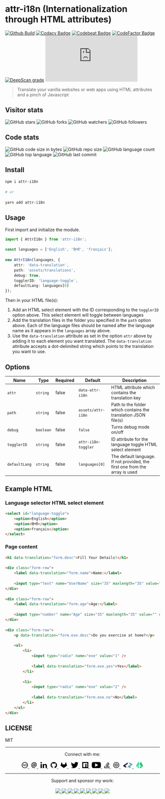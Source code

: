 # attr-i18n (Internationalization through HTML attributes)

[![Github Build](https://github.com/scriptex/attr-i18n/workflows/Build/badge.svg)](https://github.com/scriptex/attr-i18n/actions?query=workflow%3ABuild)
[![Codacy Badge](https://app.codacy.com/project/badge/Grade/34d3d75710534dc6a38c3584a1dcd068)](https://www.codacy.com/gh/scriptex/attr-i18n/dashboard?utm_source=github.com&utm_medium=referral&utm_content=scriptex/attr-i18n&utm_campaign=Badge_Grade)
[![Codebeat Badge](https://codebeat.co/badges/d765a4c8-2c0e-44f2-89c3-fa364fdc14e6)](https://codebeat.co/projects/github-com-scriptex-attr-i18n-master)
[![CodeFactor Badge](https://www.codefactor.io/repository/github/scriptex/attr-i18n/badge)](https://www.codefactor.io/repository/github/scriptex/attr-i18n)
[![DeepScan grade](https://deepscan.io/api/teams/3574/projects/5257/branches/40799/badge/grade.svg)](https://deepscan.io/dashboard#view=project&tid=3574&pid=5257&bid=40799)
[![Analytics](https://ga-beacon-361907.ew.r.appspot.com/UA-83446952-1/github.com/scriptex/attr-i18n/README.md?pixel)](https://github.com/scriptex/attr-i18n/)

> Translate your vanilla websites or web apps using HTML attributes and a pinch of Javascript

## Visitor stats

![GitHub stars](https://img.shields.io/github/stars/scriptex/attr-i18n?style=social)
![GitHub forks](https://img.shields.io/github/forks/scriptex/attr-i18n?style=social)
![GitHub watchers](https://img.shields.io/github/watchers/scriptex/attr-i18n?style=social)
![GitHub followers](https://img.shields.io/github/followers/scriptex?style=social)

## Code stats

![GitHub code size in bytes](https://img.shields.io/github/languages/code-size/scriptex/attr-i18n)
![GitHub repo size](https://img.shields.io/github/repo-size/scriptex/attr-i18n?style=plastic)
![GitHub language count](https://img.shields.io/github/languages/count/scriptex/attr-i18n?style=plastic)
![GitHub top language](https://img.shields.io/github/languages/top/scriptex/attr-i18n?style=plastic)
![GitHub last commit](https://img.shields.io/github/last-commit/scriptex/attr-i18n?style=plastic)

## Install

```sh
npm i attr-i18n

# or

yarn add attr-i18n
```

## Usage

First import and initialize the module.

```typescript
import { AttrI18n } from 'attr-i18n';

const languages = ['English', 'हिन्दी', 'français'];

new AttrI18n(languages, {
	attr: 'data-translation',
	path: 'assets/translations',
	debug: true,
	togglerID: 'language-toggle',
	defaultLang: languages[0]
});
```

Then in your HTML file(s):

1. Add an HTML select element with the ID corresponding to the `togglerID` option above. This select element will toggle between languages
2. Add the translation files in the folder you specified in the `path` option above. Each of the language files should be named after the language name as it appears in the `languages` array above.
3. Use the `data-translation` attribute as set in the option `attr` above by adding it to each element you want translated. The `data-translation` attribute accepts a dot-delimited string which points to the translation you want to use.

## Options

| Name          | Type      | Required | Default             | Description                                                                 |
| ------------- | --------- | -------- | ------------------- | --------------------------------------------------------------------------- |
| `attr`        | `string`  | false    | `data-attr-i18n`    | HTML attribute which contains the translation key                           |
| `path`        | `string`  | false    | `assets/attr-i18n`  | Path to the folder which contains the translation JSON file(s)              |
| `debug`       | `boolean` | false    | `false`             | Turns debug mode on/off                                                     |
| `togglerID`   | `string`  | false    | `attr-i18n-toggler` | ID attribute for the language toggle HTML select element                    |
| `defaultLang` | `string`  | false    | `languages[0]`      | The default language. If not provided, the first one from the array is used |

## Example HTML

### Language selector HTML select element

```html
<select id="language-toggle">
	<option>English</option>
	<option>हिन्दी</option>
	<option>français</option>
</select>
```

### Page content

```html
<h1 data-translation="form.desc">Fill Your Details!</h1>

<div class="form-row">
	<label data-translation="form.name">Name:</label>

	<input type="text" name="UserName" size="35" maxlength="35" value="" data-translation="form.name" />
</div>

<div class="form-row">
	<label data-translation="form.age">Age:</label>

	<input type="number" name="Age" size="35" maxlength="35" value="" data-translation="form.age" />
</div>

<div class="form-row">
	<p data-translation="form.exe.desc">Do you exercise at home?</p>

	<ul>
		<li>
			<input type="radio" name="exe" value="1" />

			<label data-translation="form.exe.yes">Yes</label>
		</li>

		<li>
			<input type="radio" name="exe" value="2" />

			<label data-translation="form.exe.no">No</label>
		</li>
	</ul>
</div>
```

## LICENSE

MIT

---

<div align="center">
    Connect with me:
</div>

<br />

<div align="center">
    <a href="https://atanas.info">
        <img src="https://raw.githubusercontent.com/scriptex/socials/master/styled-assets/logo.svg" height="20" alt="">
    </a>
    &nbsp;
    <a href="mailto:hi@atanas.info">
        <img src="https://raw.githubusercontent.com/scriptex/socials/master/styled-assets/email.svg" height="20" alt="">
    </a>
    &nbsp;
    <a href="https://www.linkedin.com/in/scriptex/">
        <img src="https://raw.githubusercontent.com/scriptex/socials/master/styled-assets/linkedin.svg" height="20" alt="">
    </a>
    &nbsp;
    <a href="https://github.com/scriptex">
        <img src="https://raw.githubusercontent.com/scriptex/socials/master/styled-assets/github.svg" height="20" alt="">
    </a>
    &nbsp;
    <a href="https://gitlab.com/scriptex">
        <img src="https://raw.githubusercontent.com/scriptex/socials/master/styled-assets/gitlab.svg" height="20" alt="">
    </a>
    &nbsp;
    <a href="https://twitter.com/scriptexbg">
        <img src="https://raw.githubusercontent.com/scriptex/socials/master/styled-assets/twitter.svg" height="20" alt="">
    </a>
    &nbsp;
    <a href="https://www.npmjs.com/~scriptex">
        <img src="https://raw.githubusercontent.com/scriptex/socials/master/styled-assets/npm.svg" height="20" alt="">
    </a>
    &nbsp;
    <a href="https://www.youtube.com/user/scriptex">
        <img src="https://raw.githubusercontent.com/scriptex/socials/master/styled-assets/youtube.svg" height="20" alt="">
    </a>
    &nbsp;
    <a href="https://stackoverflow.com/users/4140082/atanas-atanasov">
        <img src="https://raw.githubusercontent.com/scriptex/socials/master/styled-assets/stackoverflow.svg" height="20" alt="">
    </a>
    &nbsp;
    <a href="https://codepen.io/scriptex/">
        <img src="https://raw.githubusercontent.com/scriptex/socials/master/styled-assets/codepen.svg" width="20" alt="">
    </a>
    &nbsp;
    <a href="https://profile.codersrank.io/user/scriptex">
        <img src="https://raw.githubusercontent.com/scriptex/socials/master/styled-assets/codersrank.svg" height="20" alt="">
    </a>
    &nbsp;
    <a href="https://linktr.ee/scriptex">
        <img src="https://raw.githubusercontent.com/scriptex/socials/master/styled-assets/linktree.svg" height="20" alt="">
    </a>
</div>

---

<div align="center">
Support and sponsor my work:
<br />
<br />
<a href="https://twitter.com/intent/tweet?text=Checkout%20this%20awesome%20developer%20profile%3A&url=https%3A%2F%2Fgithub.com%2Fscriptex&via=scriptexbg&hashtags=software%2Cgithub%2Ccode%2Cawesome" title="Tweet">
	<img src="https://img.shields.io/badge/Tweet-Share_my_profile-blue.svg?logo=twitter&color=38A1F3" />
</a>
<a href="https://paypal.me/scriptex" title="Donate on Paypal">
	<img src="https://img.shields.io/badge/Donate-Support_me_on_PayPal-blue.svg?logo=paypal&color=222d65" />
</a>
<a href="https://revolut.me/scriptex" title="Donate on Revolut">
	<img src="https://img.shields.io/endpoint?url=https://raw.githubusercontent.com/scriptex/scriptex/master/badges/revolut.json" />
</a>
<a href="https://patreon.com/atanas" title="Become a Patron">
	<img src="https://img.shields.io/badge/Become_Patron-Support_me_on_Patreon-blue.svg?logo=patreon&color=e64413" />
</a>
<a href="https://ko-fi.com/scriptex" title="Buy Me A Coffee">
	<img src="https://img.shields.io/badge/Donate-Buy%20me%20a%20coffee-yellow.svg?logo=ko-fi" />
</a>
<a href="https://liberapay.com/scriptex/donate" title="Donate on Liberapay">
	<img src="https://img.shields.io/liberapay/receives/scriptex?label=Donate%20on%20Liberapay&logo=liberapay" />
</a>

<a href="https://img.shields.io/endpoint?url=https://raw.githubusercontent.com/scriptex/scriptex/master/badges/bitcoin.json" title="Donate Bitcoin">
	<img src="https://img.shields.io/endpoint?url=https://raw.githubusercontent.com/scriptex/scriptex/master/badges/bitcoin.json" />
</a>
<a href="https://img.shields.io/endpoint?url=https://raw.githubusercontent.com/scriptex/scriptex/master/badges/etherium.json" title="Donate Etherium">
	<img src="https://img.shields.io/endpoint?url=https://raw.githubusercontent.com/scriptex/scriptex/master/badges/etherium.json" />
</a>
<a href="https://img.shields.io/endpoint?url=https://raw.githubusercontent.com/scriptex/scriptex/master/badges/shiba-inu.json" title="Donate Shiba Inu">
	<img src="https://img.shields.io/endpoint?url=https://raw.githubusercontent.com/scriptex/scriptex/master/badges/shiba-inu.json" />
</a>
</div>

